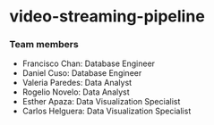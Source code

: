 # video-streaming-pipeline


### Team members

- Francisco Chan: Database Engineer
- Daniel Cuso: Database Engineer
- Valeria Paredes: Data Analyst
- Rogelio Novelo: Data Analyst
- Esther Apaza: Data Visualization Specialist
- Carlos Helguera: Data Visualization Specialist